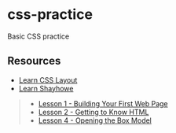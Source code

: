 # css-practice
Basic CSS practice

## Resources
- [Learn CSS Layout][1]
- [Learn Shayhowe][2]
>- [Lesson 1 - Building Your First Web Page](https://learn.shayhowe.com/html-css/building-your-first-web-page/)  
>- [Lesson 2 - Getting to Know HTML](https://learn.shayhowe.com/html-css/getting-to-know-html/)  
>- [Lesson 4 - Opening the Box Model](https://learn.shayhowe.com/html-css/opening-the-box-model/)

[1]: <href="https://learnlayout.com"> 'Learn CSS Layout'
[2]: <href="https://learn.shayhowe.com"> 'Learn Shayhowe'